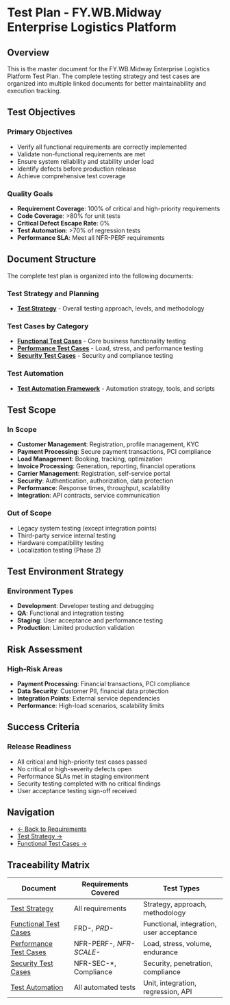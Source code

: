 # Test Plan - FY.WB.Midway Enterprise Logistics Platform

## Overview

This is the master document for the FY.WB.Midway Enterprise Logistics Platform Test Plan. The complete testing strategy and test cases are organized into multiple linked documents for better maintainability and execution tracking.

## Test Objectives

### Primary Objectives
- Verify all functional requirements are correctly implemented
- Validate non-functional requirements are met
- Ensure system reliability and stability under load
- Identify defects before production release
- Achieve comprehensive test coverage

### Quality Goals
- **Requirement Coverage**: 100% of critical and high-priority requirements
- **Code Coverage**: >80% for unit tests
- **Critical Defect Escape Rate**: 0%
- **Test Automation**: >70% of regression tests
- **Performance SLA**: Meet all NFR-PERF requirements

## Document Structure

The complete test plan is organized into the following documents:

### Test Strategy and Planning
- **[Test Strategy](./test_strategy.md)** - Overall testing approach, levels, and methodology

### Test Cases by Category
- **[Functional Test Cases](./test_cases_functional.md)** - Core business functionality testing
- **[Performance Test Cases](./test_cases_performance.md)** - Load, stress, and performance testing
- **[Security Test Cases](./test_cases_security.md)** - Security and compliance testing

### Test Automation
- **[Test Automation Framework](./test_automation.md)** - Automation strategy, tools, and scripts

## Test Scope

### In Scope
- **Customer Management**: Registration, profile management, KYC
- **Payment Processing**: Secure payment transactions, PCI compliance
- **Load Management**: Booking, tracking, optimization
- **Invoice Processing**: Generation, reporting, financial operations
- **Carrier Management**: Registration, self-service portal
- **Security**: Authentication, authorization, data protection
- **Performance**: Response times, throughput, scalability
- **Integration**: API contracts, service communication

### Out of Scope
- Legacy system testing (except integration points)
- Third-party service internal testing
- Hardware compatibility testing
- Localization testing (Phase 2)

## Test Environment Strategy

### Environment Types
- **Development**: Developer testing and debugging
- **QA**: Functional and integration testing
- **Staging**: User acceptance and performance testing
- **Production**: Limited production validation

## Risk Assessment

### High-Risk Areas
- **Payment Processing**: Financial transactions, PCI compliance
- **Data Security**: Customer PII, financial data protection
- **Integration Points**: External service dependencies
- **Performance**: High-load scenarios, scalability limits

## Success Criteria

### Release Readiness
- All critical and high-priority test cases passed
- No critical or high-severity defects open
- Performance SLAs met in staging environment
- Security testing completed with no critical findings
- User acceptance testing sign-off received

## Navigation

- [← Back to Requirements](../Requirements/)
- [Test Strategy →](./test_strategy.md)
- [Functional Test Cases →](./test_cases_functional.md)

## Traceability Matrix

| Document | Requirements Covered | Test Types |
|----------|---------------------|------------|
| [Test Strategy](./test_strategy.md) | All requirements | Strategy, approach, methodology |
| [Functional Test Cases](./test_cases_functional.md) | FRD-*, PRD-* | Functional, integration, user acceptance |
| [Performance Test Cases](./test_cases_performance.md) | NFR-PERF-*, NFR-SCALE-* | Load, stress, volume, endurance |
| [Security Test Cases](./test_cases_security.md) | NFR-SEC-*, Compliance | Security, penetration, compliance |
| [Test Automation](./test_automation.md) | All automated tests | Unit, integration, regression, API |